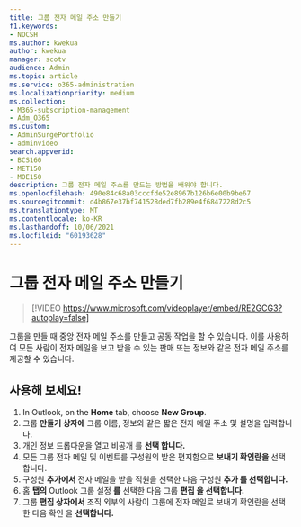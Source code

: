 ```yaml
---
title: 그룹 전자 메일 주소 만들기
f1.keywords:
- NOCSH
ms.author: kwekua
author: kwekua
manager: scotv
audience: Admin
ms.topic: article
ms.service: o365-administration
ms.localizationpriority: medium
ms.collection:
- M365-subscription-management
- Adm_O365
ms.custom:
- AdminSurgePortfolio
- adminvideo
search.appverid:
- BCS160
- MET150
- MOE150
description: 그룹 전자 메일 주소를 만드는 방법을 배워야 합니다.
ms.openlocfilehash: 490e84c68a03cccfde52e8967b126b6e00b9be67
ms.sourcegitcommit: d4b867e37bf741528ded7fb289e4f6847228d2c5
ms.translationtype: MT
ms.contentlocale: ko-KR
ms.lasthandoff: 10/06/2021
ms.locfileid: "60193628"
---
```

# <a name="create-a-group-email-address"></a>그룹 전자 메일 주소 만들기

> [!VIDEO https://www.microsoft.com/videoplayer/embed/RE2GCG3?autoplay=false]

그룹을 만들 때 중앙 전자 메일 주소를 만들고 공동 작업을 할 수 있습니다. 이를 사용하여 모든 사람이 전자 메일을 보고 받을 수 있는 판매 또는 정보와 같은 전자 메일 주소를 제공할 수 있습니다.

## <a name="try-it"></a>사용해 보세요!

1. In Outlook, on the **Home** tab, choose **New Group**.
2. 그룹  **만들기 상자에**  그룹 이름, 정보와 같은 짧은 전자 메일 주소 및 설명을 입력합니다.
3. 개인 정보 드롭다운을 열고 비공개 를 **선택 합니다.**
4. 모든 그룹 전자 메일 및 이벤트를 구성원의 받은 편지함으로  **보내기 확인란을**  선택합니다.
5. 구성원 **추가에서** 전자 메일을 받을 직원을 선택한 다음 구성원 **추가 를 선택합니다.**
6. 홈 **탭의** Outlook 그룹 설정 **를** 선택한 다음 그룹 **편집 을 선택합니다.**
7. 그룹 **편집 상자에서** 조직  외부의 사람이 그룹에 전자 메일로 보내기 확인란을 선택한 다음 확인 을 **선택합니다.**